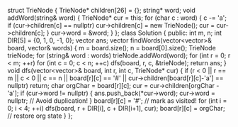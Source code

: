 struct TrieNode {
TrieNode* children[26] = {};
string* word;
void addWord(string& word) {
TrieNode* cur = this;
for (char c : word) {
c -= 'a';
if (cur->children[c] == nullptr) cur->children[c] = new TrieNode();
cur = cur->children[c];
}
cur->word = &word;
}
};
​
class Solution {
public:
int m, n;
int DIR[5] = {0, 1, 0, -1, 0};
vector<string> ans;
vector<string> findWords(vector<vector<char>>& board, vector<string>& words) {
m = board.size(); n = board[0].size();
TrieNode trieNode;
for (string& word : words) trieNode.addWord(word);
for (int r = 0; r < m; ++r)
for (int c = 0; c < n; ++c)
dfs(board, r, c, &trieNode);
return ans;
}
void dfs(vector<vector<char>>& board, int r, int c, TrieNode* cur) {
if (r < 0 || r == m || c < 0 || c == n || board[r][c] == '#' || cur->children[board[r][c]-'a'] == nullptr) return;
char orgChar = board[r][c];
cur = cur->children[orgChar - 'a'];
if (cur->word != nullptr) {
ans.push_back(*cur->word);
cur->word = nullptr; // Avoid duplication!
}
board[r][c] = '#'; // mark as visited!
for (int i = 0; i < 4; ++i) dfs(board, r + DIR[i], c + DIR[i+1], cur);
board[r][c] = orgChar; // restore org state
}
};